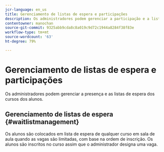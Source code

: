 ```yaml
---
jcr-language: en_us
title: Gerenciamento de listas de espera e participações
description: Os administradores podem gerenciar a participação e a lista de espera dos cursos dos alunos do Adobe Learning Manager.
contentowner: manochan
source-git-commit: 9325abb9cda8c8a019c9d72c1944a8284f38f83e
workflow-type: tm+mt
source-wordcount: '63'
ht-degree: 79%

---
```




# Gerenciamento de listas de espera e participações

Os administradores podem gerenciar a presença e as listas de espera dos cursos dos alunos.

## Gerenciamento de listas de espera {#waitlistmanagement}

Os alunos são colocados em lista de espera de qualquer curso em sala de aula quando as vagas são limitadas, com base na ordem de inscrição. Os alunos são inscritos no curso assim que o administrador designa uma vaga.
